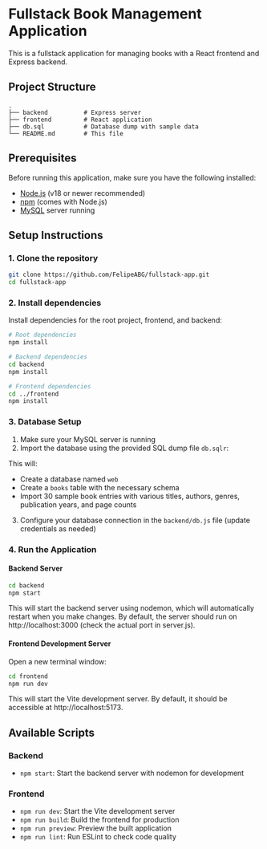 # Fullstack Book Management Application

This is a fullstack application for managing books with a React frontend and Express backend.

## Project Structure

```
.
├── backend          # Express server
├── frontend         # React application
├── db.sql           # Database dump with sample data
└── README.md        # This file
```

## Prerequisites

Before running this application, make sure you have the following installed:

- [Node.js](https://nodejs.org/) (v18 or newer recommended)
- [npm](https://www.npmjs.com/) (comes with Node.js)
- [MySQL](https://www.mysql.com/) server running

## Setup Instructions

### 1. Clone the repository

```bash
git clone https://github.com/FelipeABG/fullstack-app.git
cd fullstack-app
```

### 2. Install dependencies

Install dependencies for the root project, frontend, and backend:

```bash
# Root dependencies
npm install

# Backend dependencies
cd backend
npm install

# Frontend dependencies
cd ../frontend
npm install
```

### 3. Database Setup

1. Make sure your MySQL server is running
2. Import the database using the provided SQL dump file `db.sqlr`:

This will:

- Create a database named `web`
- Create a `books` table with the necessary schema
- Import 30 sample book entries with various titles, authors, genres, publication years, and page counts

3. Configure your database connection in the `backend/db.js` file (update credentials as needed)

### 4. Run the Application

#### Backend Server

```bash
cd backend
npm start
```

This will start the backend server using nodemon, which will automatically restart when you make changes. By default, the server should run on http://localhost:3000 (check the actual port in server.js).

#### Frontend Development Server

Open a new terminal window:

```bash
cd frontend
npm run dev
```

This will start the Vite development server. By default, it should be accessible at http://localhost:5173.

## Available Scripts

### Backend

- `npm start`: Start the backend server with nodemon for development

### Frontend

- `npm run dev`: Start the Vite development server
- `npm run build`: Build the frontend for production
- `npm run preview`: Preview the built application
- `npm run lint`: Run ESLint to check code quality

